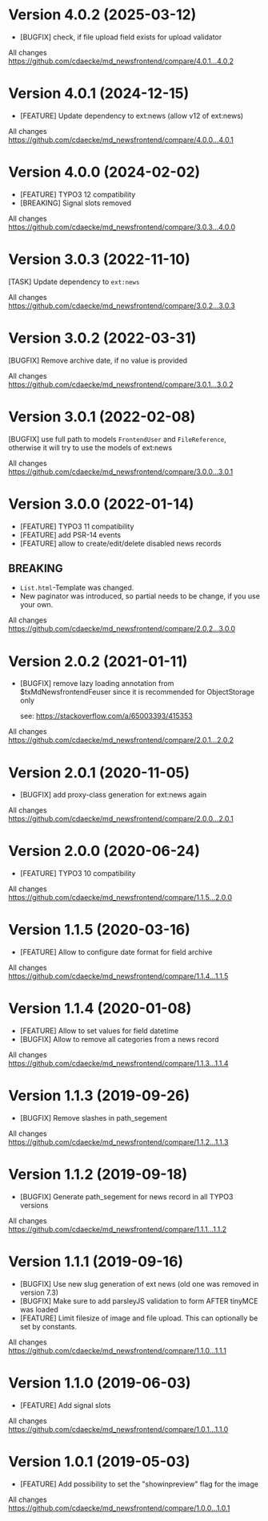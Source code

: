 # Version 4.0.2 (2025-03-12)
- [BUGFIX] check, if file upload field exists for upload validator

All changes
https://github.com/cdaecke/md_newsfrontend/compare/4.0.1...4.0.2

# Version 4.0.1 (2024-12-15)
- [FEATURE] Update dependency to ext:news (allow v12 of ext:news)

All changes
https://github.com/cdaecke/md_newsfrontend/compare/4.0.0...4.0.1

# Version 4.0.0 (2024-02-02)
- [FEATURE] TYPO3 12 compatibility
- [BREAKING] Signal slots removed

All changes
https://github.com/cdaecke/md_newsfrontend/compare/3.0.3...4.0.0

# Version 3.0.3 (2022-11-10)
[TASK] Update dependency to `ext:news`

All changes
https://github.com/cdaecke/md_newsfrontend/compare/3.0.2...3.0.3

# Version 3.0.2 (2022-03-31)
[BUGFIX] Remove archive date, if no value is provided

All changes
https://github.com/cdaecke/md_newsfrontend/compare/3.0.1...3.0.2

# Version 3.0.1 (2022-02-08)
[BUGFIX] use full path to models `FrontendUser` and `FileReference`, otherwise it will try to use the models of ext:news

All changes
https://github.com/cdaecke/md_newsfrontend/compare/3.0.0...3.0.1

# Version 3.0.0 (2022-01-14)
- [FEATURE] TYPO3 11 compatibility
- [FEATURE] add PSR-14 events
- [FEATURE] allow to create/edit/delete disabled news records

## BREAKING
- `List.html`-Template was changed.
- New paginator was introduced, so partial needs to be change, if you use your own.

All changes
https://github.com/cdaecke/md_newsfrontend/compare/2.0.2...3.0.0

# Version 2.0.2 (2021-01-11)
- [BUGFIX] remove lazy loading annotation from $txMdNewsfrontendFeuser since it is recommended for ObjectStorage only

    see: https://stackoverflow.com/a/65003393/415353

All changes
https://github.com/cdaecke/md_newsfrontend/compare/2.0.1...2.0.2

# Version 2.0.1 (2020-11-05)
- [BUGFIX] add proxy-class generation for ext:news again

All changes
https://github.com/cdaecke/md_newsfrontend/compare/2.0.0...2.0.1

# Version 2.0.0 (2020-06-24)
- [FEATURE] TYPO3 10 compatibility

All changes
https://github.com/cdaecke/md_newsfrontend/compare/1.1.5...2.0.0

# Version 1.1.5 (2020-03-16)
- [FEATURE] Allow to configure date format for field archive

All changes
https://github.com/cdaecke/md_newsfrontend/compare/1.1.4...1.1.5

# Version 1.1.4 (2020-01-08)
- [FEATURE] Allow to set values for field datetime
- [BUGFIX] Allow to remove all categories from a news record

All changes
https://github.com/cdaecke/md_newsfrontend/compare/1.1.3...1.1.4

# Version 1.1.3 (2019-09-26)
- [BUGFIX] Remove slashes in path_segement

All changes
https://github.com/cdaecke/md_newsfrontend/compare/1.1.2...1.1.3

# Version 1.1.2 (2019-09-18)
- [BUGFIX] Generate path_segement for news record in all TYPO3 versions

All changes
https://github.com/cdaecke/md_newsfrontend/compare/1.1.1...1.1.2

# Version 1.1.1 (2019-09-16)
- [BUGFIX] Use new slug generation of ext news (old one was removed in version 7.3)
- [BUGFIX] Make sure to add parsleyJS validation to form AFTER tinyMCE was loaded
- [FEATURE] Limit filesize of image and file upload. This can optionally be set by constants.

All changes
https://github.com/cdaecke/md_newsfrontend/compare/1.1.0...1.1.1

# Version 1.1.0 (2019-06-03)
- [FEATURE] Add signal slots

All changes
https://github.com/cdaecke/md_newsfrontend/compare/1.0.1...1.1.0

# Version 1.0.1 (2019-05-03)
- [FEATURE] Add possibility to set the "showinpreview" flag for the image

All changes
https://github.com/cdaecke/md_newsfrontend/compare/1.0.0...1.0.1

